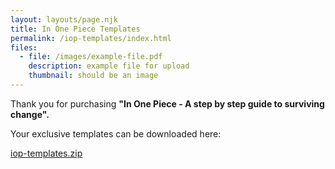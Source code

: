 ```yaml
---
layout: layouts/page.njk
title: In One Piece Templates
permalink: /iop-templates/index.html
files:
  - file: /images/example-file.pdf
    description: example file for upload
    thumbnail: should be an image
---
```

Thank you for purchasing **"In One Piece - A step by step guide to surviving change".**

Your exclusive templates can be downloaded here:

<a href="../images/iop-templates.zip">iop-templates.zip</a>